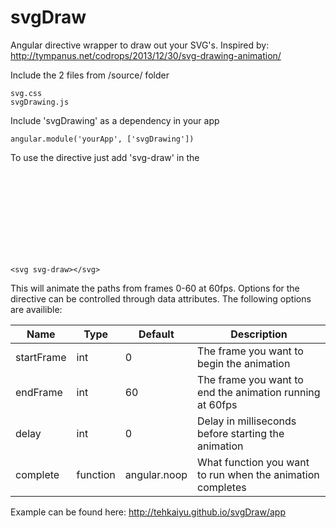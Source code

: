 svgDraw
=======

Angular directive wrapper to draw out your SVG's. Inspired by: http://tympanus.net/codrops/2013/12/30/svg-drawing-animation/

Include the 2 files from /source/ folder
  
    svg.css
    svgDrawing.js
  
Include 'svgDrawing' as a dependency in your app

    angular.module('yourApp', ['svgDrawing'])
  
To use the directive just add 'svg-draw' in the <svg> element

    <svg svg-draw></svg>
  
This will animate the paths from frames 0-60 at 60fps. Options for the directive can be controlled through data attributes. The following options are availible:

|     Name      |      Type     |   Default     |  Description  |
| ------------- | ------------- | ------------- | ------------- |
| startFrame    | int           | 0             | The frame you want to begin the animation  |
| endFrame      | int           | 60            | The frame you want to end the animation running at 60fps  |
| delay         | int           | 0             | Delay in milliseconds before starting the animation  |
| complete      | function      | angular.noop  | What function you want to run when the animation completes  |


Example can be found here:
http://tehkaiyu.github.io/svgDraw/app
